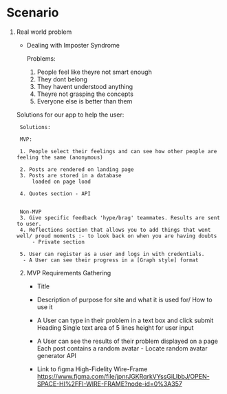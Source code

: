 # Scenario

1. Real world problem 

    - Dealing with Imposter Syndrome

        Problems: 
        1. People feel like theyre not smart enough
        2. They dont belong
        3. They havent understood anything
        4. Theyre not grasping the concepts
        5. Everyone else is better than them
    
    Solutions for our app to help the user: 

        Solutions:

        MVP:

        1. People select their feelings and can see how other people are feeling the same (anonymous)
            
        2. Posts are rendered on landing page
        3. Posts are stored in a database
            loaded on page load

        4. Quotes section - API 
        

        Non-MVP
        3. Give specific feedback 'hype/brag' teammates. Results are sent to user. 
        4. Reflections section that allows you to add things that went well/ proud moments :- to look back on when you are having doubts
            - Private section

        5. User can register as a user and logs in with credentials. 
         - A User can see their progress in a [Graph style] format


    2. MVP Requirements Gathering 

        - Title

        - Description of purpose for site and what it is used for/ How to use it

        - A User can type in their problem in a text box and click submit
            Heading
            Single text area of 5 lines height for user input

        - A User can see the results of their problem displayed on a page
            Each post contains a random avatar - Locate random avatar generator API
        - Link to figma High-Fidelity Wire-Frame https://www.figma.com/file/jpnrJGKRqrkVYssGiLlbbJ/OPEN-SPACE-HI%2FFI-WIRE-FRAME?node-id=0%3A357
       

        




